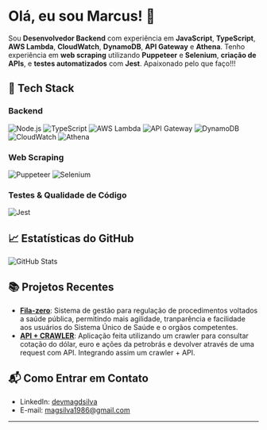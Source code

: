 # Olá, eu sou Marcus! 👋

Sou **Desenvolvedor Backend** com experiência em **JavaScript**, **TypeScript**, **AWS Lambda**, **CloudWatch**, **DynamoDB**, **API Gateway** e **Athena**. Tenho experiência em **web scraping** utilizando **Puppeteer** e **Selenium**, **criação de APIs**, e **testes automatizados** com **Jest**. Apaixonado pelo que faço!!!

## 🚀 Tech Stack

### Backend
![Node.js](https://img.shields.io/badge/Node.js-43853D?style=for-the-badge&logo=node.js&logoColor=white)
![TypeScript](https://img.shields.io/badge/TypeScript-3178C6?style=for-the-badge&logo=typescript&logoColor=white)
![AWS Lambda](https://img.shields.io/badge/AWS_Lambda-FF9900?style=for-the-badge&logo=amazon-aws&logoColor=white)
![API Gateway](https://img.shields.io/badge/API_Gateway-232F3E?style=for-the-badge&logo=amazon-aws&logoColor=white)
![DynamoDB](https://img.shields.io/badge/DynamoDB-4053D6?style=for-the-badge&logo=amazon-dynamodb&logoColor=white)
![CloudWatch](https://img.shields.io/badge/CloudWatch-FF9900?style=for-the-badge&logo=amazon-aws&logoColor=white)
![Athena](https://img.shields.io/badge/Athena-232F3E?style=for-the-badge&logo=amazon-aws&logoColor=white)

### Web Scraping
![Puppeteer](https://img.shields.io/badge/Puppeteer-000000?style=for-the-badge&logo=puppeteer&logoColor=white)
![Selenium](https://img.shields.io/badge/Selenium-43B02A?style=for-the-badge&logo=selenium&logoColor=white)

### Testes & Qualidade de Código
![Jest](https://img.shields.io/badge/Jest-C21325?style=for-the-badge&logo=jest&logoColor=white)

## 📈 Estatísticas do GitHub
![GitHub Stats](https://github-readme-stats.vercel.app/api?username=magdsilva&show_icons=true&theme=dark)

## 📚 Projetos Recentes

- **[Fila-zero](https://www.fila-zero.com)**: Sistema de gestão para regulação de procedimentos voltados a saúde pública, permitindo mais agilidade, tranparência e facilidade aos usuários do Sistema Único de Saúde e o orgãos competentes.
- **[API + CRAWLER](https://github.com/magdsilva/monitoring-price)**: Aplicação feita utilizando um crawler para consultar cotação do dólar, euro e ações da petrobrás e devolver através de uma request com API. Integrando assim um crawler + API.

## 📬 Como Entrar em Contato

- LinkedIn: [devmagdsilva](https://www.linkedin.com/in/devmagdsilva/)
- E-mail: [magsilva1986@gmail.com](mailto:[magsilva1986@gmail.com)

---

